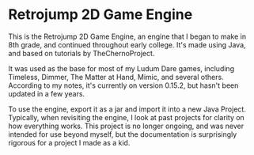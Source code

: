 # Retrojump 2D Game Engine

This is the Retrojump 2D Game Engine, an engine that I began to make in 8th grade, and continued throughout early college. It's made using Java, and based on tutorials by TheChernoProject.

It was used as the base for most of my Ludum Dare games, including Timeless, Dimmer, The Matter at Hand, Mimic, and several others. According to my notes, it's currently on version 0.15.2, but hasn't been updated in a few years.

To use the engine, export it as a jar and import it into a new Java Project. Typically, when revisiting the engine, I look at past projects for clarity on how everything works. This project is no longer ongoing, and was never intended for use beyond myself, but the documentation is surprisingly rigorous for a project I made as a kid.
